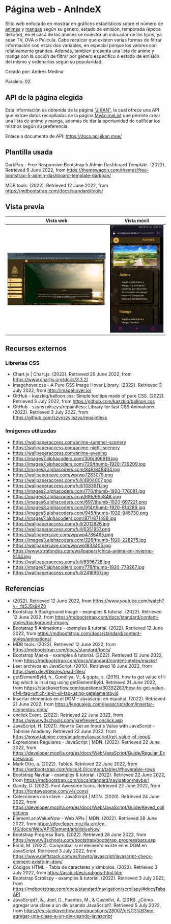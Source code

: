 # Página web - AnIndeX

Sitio web enfocado en mostrar en gráficos estadísticos sobre el número de [animes](https://anime-para-el-kokoro.fandom.com/es/wiki/%C2%BFQue_es_el_anime%3F) y [mangas](https://anime-para-el-kokoro.fandom.com/es/wiki/%C2%BFQu%C3%A9_es_el_manga%3F) según su género, estado de emisión, temporada (época del año), en el caso de los animes se muestra un indicador de los tipos, ya sean TV, OVA o Pelicula. Cabe recalcar que existen varias formas de filtrar información con estas dos variables, en especial porque los valores son relativamente grandes. Además, tambien presenta una lista de anime y manga con la opción de filtrar por género especifico o estado de emisión del mismo y ordenarlos según su popularidad.

Creado por: Andrés Medina

Paralelo: 02.

## API de la página elegida

Esta información es obtenida de la página ["JIKAN"](https://jikan.moe/), la cual ofrece una API que extrae datos recopilados de la página [MyAnimeList](https://myanimelist.net/) que permite crear una lista de anime y manga, además de dar la oportunidad de calificar los mismos según su preferencia.

Enlace a documento de API: https://docs.api.jikan.moe/

## Plantilla usada
DarkPan - Free Responsive Bootstrap 5 Admin Dashboard Template. (2022). Retrieved 9 June 2022, from https://themewagon.com/themes/free-bootstrap-5-admin-dashboard-template-darkpan/

MDB tools. (2022). Retrieved 12 June 2022, from https://mdbootstrap.com/docs/standard/tools/

## Vista previa

Vista web | Vista móvil
--- | ---
![Navegador: Chrome](recursos/img/vista-web.png) | ![Navegador: Opera GX](recursos/img/vista-movil.jpg)

## Recursos externos

### Librerias CSS

* Chart.js | Chart.js. (2022). Retrieved 29 June 2022, from https://www.chartjs.org/docs/3.3.2/
* Imagehover.css - A Pure CSS Image Hover Library. (2022). Retrieved 3 July 2022, from http://imagehover.io/
* GitHub - kazzkiq/balloon.css: Simple tooltips made of pure CSS. (2022). Retrieved 3 July 2022, from https://github.com/kazzkiq/balloon.css
* GitHub - szynszyliszys/repaintless: Library for fast CSS Animations. (2022). Retrieved 3 July 2022, from https://github.com/szynszyliszys/repaintless

### Imágenes utilizadas

* https://wallpaperaccess.com/anime-summer-scenery
* https://wallpaperaccess.com/anime-night-scenery
* https://wallpaperaccess.com/anime-evening
* https://images7.alphacoders.com/306/306919.jpg
* https://images7.alphacoders.com/729/thumb-1920-729209.jpg
* https://images3.alphacoders.com/848/848404.jpg
* https://wallpapercave.com/wp/wp7283079.png
* https://wallpaperaccess.com/full/4804007.png
* https://wallpaperaccess.com/full/1083911.jpg
* https://images2.alphacoders.com/776/thumb-1920-776081.jpg
* https://images8.alphacoders.com/695/695848.png
* https://images6.alphacoders.com/697/thumb-1920-697221.png
* https://images8.alphacoders.com/914/thumb-1920-914289.jpg
* https://images5.alphacoders.com/945/thumb-1920-945730.png
* https://images7.alphacoders.com/871/871488.jpg
* https://wallpaperaccess.com/full/2012826.jpg
* https://wallpaperaccess.com/full/6351957.png
* https://wallpapercave.com/wp/wp4786465.png
* https://images3.alphacoders.com/228/thumb-1920-228275.jpg
* https://wallpapercave.com/wp/wp1833405.jpg
* https://www.xtrafondos.com/wallpapers/chica-anime-en-invierno-9164.jpg
* https://wallpaperaccess.com/full/6396728.jpg
* https://images7.alphacoders.com/778/thumb-1920-778267.jpg
* https://wallpaperaccess.com/full/2416967.jpg

## Referencias
* (2022). Retrieved 12 June 2022, from https://www.youtube.com/watch?v=_fd5J5k9KZ0
* Bootstrap 5 Background Image - examples & tutorial. (2022). Retrieved 12 June 2022, from https://mdbootstrap.com/docs/standard/content-styles/background-image/
* Bootstrap 5 Animations - examples & tutorial. (2022). Retrieved 12 June 2022, from https://mdbootstrap.com/docs/standard/content-styles/animations/
* MDB tools. (2022). Retrieved 12 June 2022, from https://mdbootstrap.com/docs/standard/tools/
* Bootstrap Masks - examples & tutorial. (2022). Retrieved 12 June 2022, from https://mdbootstrap.com/docs/standard/content-styles/masks/
* Leer archivos en JavaScript. (2010). Retrieved 16 June 2022, from https://web.dev/i18n/es/read-files/
* getElementById, h., Gondliya, V., & gupta, s. (2015). how to get value of li tag which is in ul tag using getElementById. Retrieved 21 June 2022, from https://stackoverflow.com/questions/30392283/how-to-get-value-of-li-tag-which-is-in-ul-tag-using-getelementbyid
* Insertar elementos en el DOM - Javascript en español. (2022). Retrieved 21 June 2022, from https://lenguajejs.com/javascript/dom/insertar-elementos-dom/
* onclick Event. (2022). Retrieved 22 June 2022, from https://www.w3schools.com/jsref/event_onclick.asp
* JavaScript, H. (2021). How to Get an Input's Value with JavaScript - Tabnine Academy. Retrieved 22 June 2022, from https://www.tabnine.com/academy/javascript/get-value-of-input/
* Expresiones Regulares - JavaScript | MDN. (2022). Retrieved 22 June 2022, from https://developer.mozilla.org/es/docs/Web/JavaScript/Guide/Regular_Expressions
* Mark Otto, a. (2022). Tables. Retrieved 22 June 2022, from https://getbootstrap.com/docs/4.0/content/tables/#hoverable-rows
* Bootstrap Navbar - examples & tutorial. (2022). Retrieved 22 June 2022, from https://mdbootstrap.com/docs/standard/navigation/navbar/
* Gandy, D. (2022). Font Awesome Icons. Retrieved 22 June 2022, from https://fontawesome.com/v4/icons/
* Colecciones con clave - JavaScript | MDN. (2020). Retrieved 24 June 2022, from https://developer.mozilla.org/es/docs/Web/JavaScript/Guide/Keyed_collections
* Element.ariaValueNow - Web APIs | MDN. (2022). Retrieved 28 June 2022, from https://developer.mozilla.org/en-US/docs/Web/API/Element/ariaValueNow
* Bootstrap Progress Bars. (2022). Retrieved 28 June 2022, from https://www.w3schools.com/bootstrap/bootstrap_progressbars.asp
* Farid, M. (2022). Comprobar si el elemento existe en el DOM en JavaScript. Retrieved 3 July 2022, from https://www.delftstack.com/es/howto/javascript/javascript-check-element-exists-in-dom/
* Códigos HTML - Tabla de caracteres y símbolos. (2022). Retrieved 3 July 2022, from https://ascii.cl/es/codigos-html.htm
* Bootstrap Scrollspy - examples & tutorial. (2022). Retrieved 3 July 2022, from https://mdbootstrap.com/docs/standard/navigation/scrollspy/#docsTabsAPI
* JavaScript?, &., Joel, D., Fuentes, M., & Castellv&#237;, A. (2016). ¿Cómo agregar una clase a un div usando JavaScript?. Retrieved 5 July 2022, from https://es.stackoverflow.com/questions/28007/c%C3%B3mo-agregar-una-clase-a-un-div-usando-javascript